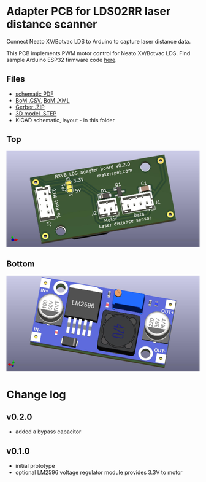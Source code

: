 # Adapter PCB for LDS02RR laser distance scanner

Connect Neato XV/Botvac LDS to Arduino to capture laser distance data.

This PCB implements PWM motor control for Neato XV/Botvac LDS. Find
sample Arduino ESP32 firmware code [here](https://github.com/kaiaai/LDS02RR_ESP32).

## Files
- [schematic PDF](output/Neato_adapter_schematic.pdf)
- [BoM .CSV](output/Neato_adapter_BOM.csv), [BoM .XML](output/Neato_adapter_BOM.xml)
- [Gerber .ZIP](output/Neato_adapter_gerber.zip)
- [3D model .STEP](output/Neato_adapter.step)
- KiCAD schematic, layout - in this folder

## Top
![PCB 3D view from top](output/Neato_adapter_top.jpg)

## Bottom
![PCB 3D view from top](output/Neato_adapter_bottom.jpg)

# Change log

## v0.2.0
- added a bypass capacitor

## v0.1.0
- initial prototype
- optional LM2596 voltage regulator module provides 3.3V to motor